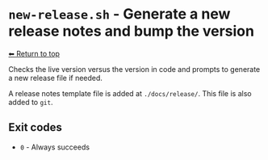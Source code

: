 
# `new-release.sh` - Generate a new release notes and bump the version

[⬅ Return to top](index.md)

Checks the live version versus the version in code and prompts to
generate a new release file if needed.

A release notes template file is added at `./docs/release/`. This file is
also added to `git`.

## Exit codes

- `0` - Always succeeds
